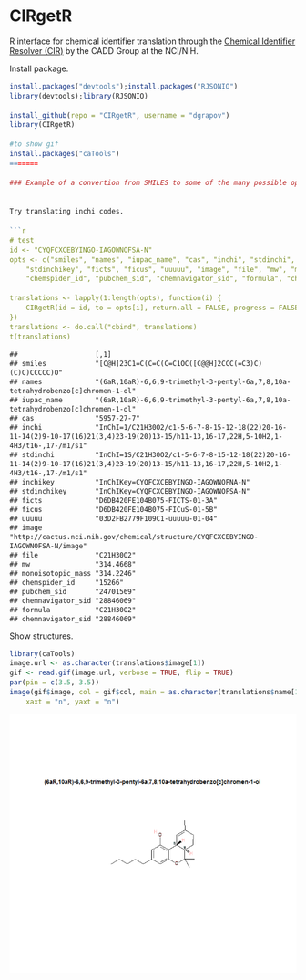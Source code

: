CIRgetR
=======

R interface for chemical identifier translation through the [Chemical Identifier Resolver (CIR)](http://cactus.nci.nih.gov/chemical/structure) by the CADD Group at the NCI/NIH.

Install package.
```r
install.packages("devtools");install.packages("RJSONIO")
library(devtools);library(RJSONIO)

install_github(repo = "CIRgetR", username = "dgrapov")
library(CIRgetR)

#to show gif
install.packages("caTools")
=======

### Example of a convertion from SMILES to some of the many possible options in CIR


Try translating inchi codes.

```r
# test
id <- "CYQFCXCEBYINGO-IAGOWNOFSA-N"
opts <- c("smiles", "names", "iupac_name", "cas", "inchi", "stdinchi", "inchikey", 
    "stdinchikey", "ficts", "ficus", "uuuuu", "image", "file", "mw", "monoisotopic_mass", 
    "chemspider_id", "pubchem_sid", "chemnavigator_sid", "formula", "chemnavigator_sid")

translations <- lapply(1:length(opts), function(i) {
    CIRgetR(id = id, to = opts[i], return.all = FALSE, progress = FALSE)
})
translations <- do.call("cbind", translations)
t(translations)
```

```
##                   [,1]                                                                                                                                  
## smiles            "[C@H]23C1=C(C=C(C=C1OC([C@@H]2CCC(=C3)C)(C)C)CCCCC)O"                                                                                
## names             "(6aR,10aR)-6,6,9-trimethyl-3-pentyl-6a,7,8,10a-tetrahydrobenzo[c]chromen-1-ol"                                                       
## iupac_name        "(6aR,10aR)-6,6,9-trimethyl-3-pentyl-6a,7,8,10a-tetrahydrobenzo[c]chromen-1-ol"                                                       
## cas               "5957-27-7"                                                                                                                           
## inchi             "InChI=1/C21H30O2/c1-5-6-7-8-15-12-18(22)20-16-11-14(2)9-10-17(16)21(3,4)23-19(20)13-15/h11-13,16-17,22H,5-10H2,1-4H3/t16-,17-/m1/s1" 
## stdinchi          "InChI=1S/C21H30O2/c1-5-6-7-8-15-12-18(22)20-16-11-14(2)9-10-17(16)21(3,4)23-19(20)13-15/h11-13,16-17,22H,5-10H2,1-4H3/t16-,17-/m1/s1"
## inchikey          "InChIKey=CYQFCXCEBYINGO-IAGOWNOFNA-N"                                                                                                
## stdinchikey       "InChIKey=CYQFCXCEBYINGO-IAGOWNOFSA-N"                                                                                                
## ficts             "D6DB420FE104B075-FICTS-01-3A"                                                                                                        
## ficus             "D6DB420FE104B075-FICuS-01-5B"                                                                                                        
## uuuuu             "03D2FB2779F109C1-uuuuu-01-04"                                                                                                        
## image             "http://cactus.nci.nih.gov/chemical/structure/CYQFCXCEBYINGO-IAGOWNOFSA-N/image"                                                      
## file              "C21H30O2"                                                                                                                            
## mw                "314.4668"                                                                                                                            
## monoisotopic_mass "314.2246"                                                                                                                            
## chemspider_id     "15266"                                                                                                                               
## pubchem_sid       "24701569"                                                                                                                            
## chemnavigator_sid "28846069"                                                                                                                            
## formula           "C21H30O2"                                                                                                                            
## chemnavigator_sid "28846069"
```


Show structures.

```r
library(caTools)
image.url <- as.character(translations$image[1])
gif <- read.gif(image.url, verbose = TRUE, flip = TRUE)
par(pin = c(3.5, 3.5))
image(gif$image, col = gif$col, main = as.character(translations$name[1]), frame.plot = FALSE, 
    xaxt = "n", yaxt = "n")
```

![plot of chunk unnamed-chunk-3](figure/unnamed-chunk-3.png) 

